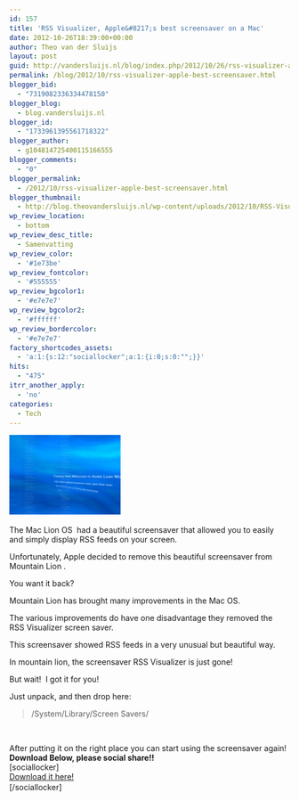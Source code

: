 ```yaml
---
id: 157
title: 'RSS Visualizer, Apple&#8217;s best screensaver on a Mac'
date: 2012-10-26T18:39:00+00:00
author: Theo van der Sluijs
layout: post
guid: http://vandersluijs.nl/blog/index.php/2012/10/26/rss-visualizer-apple-best-screensaver/
permalink: /blog/2012/10/rss-visualizer-apple-best-screensaver.html
blogger_bid:
  - "7319082336334478150"
blogger_blog:
  - blog.vandersluijs.nl
blogger_id:
  - "1733961395561718322"
blogger_author:
  - g104814725400115166555
blogger_comments:
  - "0"
blogger_permalink:
  - /2012/10/rss-visualizer-apple-best-screensaver.html
blogger_thumbnail:
  - http://blog.theovandersluijs.nl/wp-content/uploads/2012/10/RSS-Visualizer-300x214.jpg
wp_review_location:
  - bottom
wp_review_desc_title:
  - Samenvatting
wp_review_color:
  - '#1e73be'
wp_review_fontcolor:
  - '#555555'
wp_review_bgcolor1:
  - '#e7e7e7'
wp_review_bgcolor2:
  - '#ffffff'
wp_review_bordercolor:
  - '#e7e7e7'
factory_shortcodes_assets:
  - 'a:1:{s:12:"sociallocker";a:1:{i:0;s:0:"";}}'
hits:
  - "475"
itrr_another_apply:
  - 'no'
categories:
  - Tech
---
```

<a style="line-height: 1.5;" href="/images/2012/10/RSS-Visualizer.jpg"><img src="/images/2012/10/RSS-Visualizer-300x214.jpg" alt="" width="200" height="143" border="0" /></a>

The Mac Lion OS  had a beautiful screensaver that allowed you to easily and simply display RSS feeds on your screen.

Unfortunately, Apple decided to remove this beautiful screensaver from Mountain Lion .

You want it back?

<a name="more"></a>Mountain Lion has brought many improvements in the Mac OS.

The various improvements do have one disadvantage they removed the RSS Visualizer screen saver.

This screensaver showed RSS feeds in a very unusual but beautiful way.

In mountain lion, the screensaver RSS Visualizer is just gone!

But wait!  I got it for you!

Just unpack, and then drop here:

> /System/Library/Screen Savers/

&nbsp;

<div>
  After putting it on the right place you can start using the screensaver again!
</div>

<div>
</div>

<div>
  <strong>Download Below, please social share!!</strong>
</div>

<div>
  [sociallocker]
</div>

<div>
  <a href="https://s3-eu-west-1.amazonaws.com/cpn.iamboredsoiblog.eu/RSS+Visualizer.qtz.gz" target="_blank">Download it here!</a>
</div>

<div>
  [/sociallocker]<img style="line-height: 1.5;" src="https://www.paypalobjects.com/en_US/i/scr/pixel.gif" alt="" width="1" height="1" border="0" />
</div>